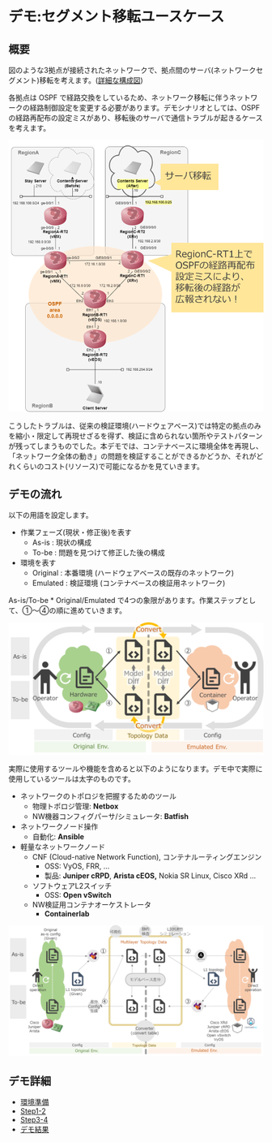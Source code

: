 # デモ:セグメント移転ユースケース

## 概要

図のような3拠点が接続されたネットワークで、拠点間のサーバ(ネットワークセグメント)移転を考えます。([詳細な構成図](fig/mddo-ospf.drawio.png))

各拠点は OSPF で経路交換をしているため、ネットワーク移転に伴うネットワークの経路制御設定を変更する必要があります。デモシナリオとしては、OSPF の経路再配布の設定ミスがあり、移転後のサーバで通信トラブルが起きるケースを考えます。

![demo_env](fig/demo_env.png)

こうしたトラブルは、従来の検証環境(ハードウェアベース)では特定の拠点のみを縮小・限定して再現せざるを得ず、検証に含められない箇所やテストパターンが残ってしまうものでした。本デモでは、コンテナベースに環境全体を再現し、「ネットワーク全体の動き」の問題を検証することができるかどうか、それがどれくらいのコスト(リソース)で可能になるかを見ていきます。

## デモの流れ

以下の用語を設定します。

- 作業フェーズ(現状・修正後)を表す
    - As-is : 現状の構成
    - To-be : 問題を見つけて修正した後の構成
- 環境を表す
    - Original : 本番環境 (ハードウェアベースの既存のネットワーク)
    - Emulated : 検証環境 (コンテナベースの検証用ネットワーク)

As-is/To-be * Original/Emulated で4つの象限があります。作業ステップとして、①～④の順に進めていきます。

![demo_cycle](fig/demo_cycle.png)

実際に使用するツールや機能を含めると以下のようになります。デモ中で実際に使用しているツールは太字のものです。

- ネットワークのトポロジを把握するためのツール
    - 物理トポロジ管理: **Netbox**
    - NW機器コンフィグパーサ/シミュレータ: **Batfish**
- ネットワークノード操作
    - 自動化: **Ansible**
- 軽量なネットワークノード
    - CNF (Cloud-native Network Function), コンテナルーティングエンジン
        - OSS: VyOS, FRR, …
        - 製品: **Juniper cRPD**, **Arista cEOS,** Nokia SR Linux, Cisco XRd …
    - ソフトウェアL2スイッチ
        - OSS: **Open vSwitch**
    - NW検証用コンテナオーケストレータ
        - **Containerlab**

![demo_tools](fig/demo_tools.png)

## デモ詳細
* [環境準備](./provision.md)
* [Step1-2](./step1-2.md)
* [Step3-4](./step3-4.md)
* [デモ結果](./result.md)
